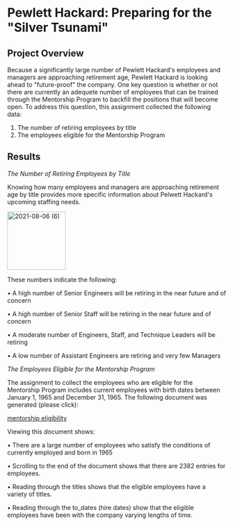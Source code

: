 # Pewlett Hackard:  Preparing for the "Silver Tsunami"

## Project Overview

Because a significantly large number of Pewlett Hackard's employees and managers are approaching retirement age, Pewlett Hackard is looking ahead to "future-proof" the company.  One key question is whether or not there are currently an adequete number of employees that can be trained through the Mentorship Program to backfill the positions that will become open. To address this question, this assignment collected the following data:

  1.  The number of retiring employees by title
  2.  The employees eligible for the Mentorship Program

## Results

_The Number of Retiring Employees by Title_

Knowing how many employees and managers are approaching retirement age by title provides more specific information about Pelwett Hackard's upcoming staffing needs.   

<img width="134" alt="2021-08-06 (6)" src="https://user-images.githubusercontent.com/84471904/128579761-bd76a443-c608-43a5-9f4f-847a73e112e5.png">

These numbers indicate the following:

•	A high number of Senior Engineers will be retiring in the near future and of concern

•	A high number of Senior Staff will be retiring in the near future and of concern

•	A moderate number of Engineers, Staff, and Technique Leaders will be retiring

•	A low number of Assistant Engineers are retiring and very few Managers

 _The Employees Eligible for the Mentorship Program_
 
 The assignment to collect the employees who are eligible for the Mentorship Program includes current employees with birth dates between January 1, 1965 and December 31, 1965. 
 The following document was generated (please click):
 
  [mentorship eligibility](data/mentorship_eligibility.csv)
  
  Viewing this document shows:
  
•	There are a large number of employees who satisfy the conditions of currently employed and born in 1965

•	Scrolling to the end of the document shows that there are 2382 entries for employees.  

•	Reading through the titles shows that the eligible employees have a variety of titles.

•	Reading through the to_dates (hire dates) show that the eligible employees have been with the company varying lengths of time.


 
 
